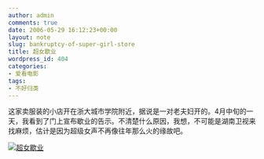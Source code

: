 ```yaml
---
author: admin
comments: true
date: 2006-05-29 16:12:23+00:00
layout: note
slug: bankruptcy-of-super-girl-store
title: 超女歇业
wordpress_id: 404
categories:
- 爱看电影
tags:
- 不好归类
---
```


这家卖服装的小店开在浙大城市学院附近，据说是一对老夫妇开的。4月中旬的一天，我看到了门上宣布歇业的告示。不清楚什么原因，我想，不可能是湖南卫视来找麻烦，估计是因为超级女声不再像往年那么火的缘故吧。

[![超女歇业](http://static.flickr.com/49/156242826_fc1e0f030c.jpg?v=0)](http://www.flickr.com/photo_zoom.gne?id=156242826&size=o)
